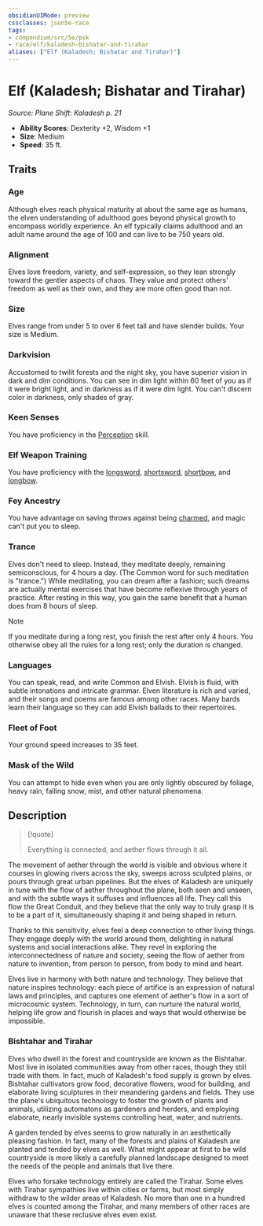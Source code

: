 ```yaml
---
obsidianUIMode: preview
cssclasses: json5e-race
tags:
- compendium/src/5e/psk
- race/elf/kaladesh-bishatar-and-tirahar
aliases: ["Elf (Kaladesh; Bishatar and Tirahar)"]
---
```

# Elf (Kaladesh; Bishatar and Tirahar)
*Source: Plane Shift: Kaladesh p. 21*  

- **Ability Scores**: Dexterity +2, Wisdom +1
- **Size**: Medium
- **Speed**: 35 ft.

## Traits

### Age

Although elves reach physical maturity at about the same age as humans, the elven understanding of adulthood goes beyond physical growth to encompass worldly experience. An elf typically claims adulthood and an adult name around the age of 100 and can live to be 750 years old.

### Alignment

Elves love freedom, variety, and self-expression, so they lean strongly toward the gentler aspects of chaos. They value and protect others' freedom as well as their own, and they are more often good than not.

### Size

Elves range from under 5 to over 6 feet tall and have slender builds. Your size is Medium.

### Darkvision

Accustomed to twilit forests and the night sky, you have superior vision in dark and dim conditions. You can see in dim light within 60 feet of you as if it were bright light, and in darkness as if it were dim light. You can't discern color in darkness, only shades of gray.

### Keen Senses

You have proficiency in the [Perception](Mechanics/Rules/skills.md#Perception) skill.

### Elf Weapon Training

You have proficiency with the [longsword](Mechanics/items/longsword.md), [shortsword](Mechanics/items/shortsword.md), [shortbow](Mechanics/items/shortbow.md), and [longbow](Mechanics/items/longbow.md).

### Fey Ancestry

You have advantage on saving throws against being [charmed](Mechanics/Rules/conditions.md#Charmed), and magic can't put you to sleep.

### Trance

Elves don't need to sleep. Instead, they meditate deeply, remaining semiconscious, for 4 hours a day. (The Common word for such meditation is "trance.") While meditating, you can dream after a fashion; such dreams are actually mental exercises that have become reflexive through years of practice. After resting in this way, you gain the same benefit that a human does from 8 hours of sleep.

> [!note]
> If you meditate during a long rest, you finish the rest after only 4 hours. You otherwise obey all the rules for a long rest; only the duration is changed.

### Languages

You can speak, read, and write Common and Elvish. Elvish is fluid, with subtle intonations and intricate grammar. Elven literature is rich and varied, and their songs and poems are famous among other races. Many bards learn their language so they can add Elvish ballads to their repertoires.

### Fleet of Foot

Your ground speed increases to 35 feet.

### Mask of the Wild

You can attempt to hide even when you are only lightly obscured by foliage, heavy rain, falling snow, mist, and other natural phenomena.

## Description

> [!quote]  
> 
> Everything is connected, and aether flows through it all.

The movement of aether through the world is visible and obvious where it courses in glowing rivers across the sky, sweeps across sculpted plains, or pours through great urban pipelines. But the elves of Kaladesh are uniquely in tune with the flow of aether throughout the plane, both seen and unseen, and with the subtle ways it suffuses and influences all life. They call this flow the Great Conduit, and they believe that the only way to truly grasp it is to be a part of it, simultaneously shaping it and being shaped in return.

Thanks to this sensitivity, elves feel a deep connection to other living things. They engage deeply with the world around them, delighting in natural systems and social interactions alike. They revel in exploring the interconnectedness of nature and society, seeing the flow of aether from nature to invention, from person to person, from body to mind and heart.

Elves live in harmony with both nature and technology. They believe that nature inspires technology: each piece of artifice is an expression of natural laws and principles, and captures one element of aether's flow in a sort of microcosmic system. Technology, in turn, can nurture the natural world, helping life grow and flourish in places and ways that would otherwise be impossible.

### Bishtahar and Tirahar

Elves who dwell in the forest and countryside are known as the Bishtahar. Most live in isolated communities away from other races, though they still trade with them. In fact, much of Kaladesh's food supply is grown by elves. Bishtahar cultivators grow food, decorative flowers, wood for building, and elaborate living sculptures in their meandering gardens and fields. They use the plane's ubiquitous technology to foster the growth of plants and animals, utilizing automatons as gardeners and herders, and employing elaborate, nearly invisible systems controlling heat, water, and nutrients.

A garden tended by elves seems to grow naturally in an aesthetically pleasing fashion. In fact, many of the forests and plains of Kaladesh are planted and tended by elves as well. What might appear at first to be wild countryside is more likely a carefully planned landscape designed to meet the needs of the people and animals that live there.

Elves who forsake technology entirely are called the Tirahar. Some elves with Tirahar sympathies live within cities or farms, but most simply withdraw to the wilder areas of Kaladesh. No more than one in a hundred elves is counted among the Tirahar, and many members of other races are unaware that these reclusive elves even exist.